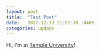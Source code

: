 ```yaml
---
layout: post
title:  "Test Post"
date:   2017-12-13 11:07:38 -0400
categories: update
---
```

Hi, I'm at [Temple University](https://temple.edu)!

